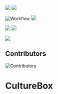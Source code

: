 [](https://img.shields.io/github/watchers/Fraaktal/CultureBox?style=social)

![](https://img.shields.io/badge/Version-1.0.0-lim)
![](https://img.shields.io/github/languages/top/Fraaktal/CultureBox)

![Workflow](https://github.com/Fraaktal/CultureBox/actions/workflows/main.yml/badge.svg)
![](https://img.shields.io/github/last-commit/Fraaktal/CultureBox)

![](https://img.shields.io/github/issues-raw/Fraaktal/CultureBox)
![](https://img.shields.io/github/issues-closed-raw/Fraaktal/CultureBox)

![](https://img.shields.io/github/repo-size/Fraaktal/CultureBox)

## Contributors
![Contributors](https://contrib.rocks/image?repo=stheren/EmailReader)

# CultureBox

